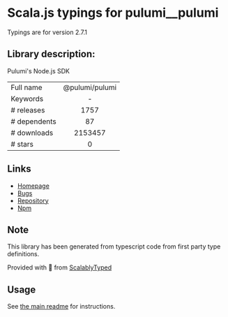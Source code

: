 
# Scala.js typings for pulumi__pulumi

Typings are for version 2.7.1

## Library description:
Pulumi's Node.js SDK

|                    |                 |
| ------------------ | :-------------: |
| Full name          | @pulumi/pulumi |
| Keywords           | - |
| # releases         | 1757 |
| # dependents       | 87 |
| # downloads        | 2153457 |
| # stars            | 0 |

## Links
- [Homepage](https://github.com/pulumi/pulumi#readme)
- [Bugs](https://github.com/pulumi/pulumi/issues)
- [Repository](https://github.com/pulumi/pulumi)
- [Npm](https://www.npmjs.com/package/%40pulumi%2Fpulumi)
    


## Note
This library has been generated from typescript code from first party type definitions.

Provided with :purple_heart: from [ScalablyTyped](https://github.com/oyvindberg/ScalablyTyped)

## Usage
See [the main readme](../../readme.md) for instructions.



